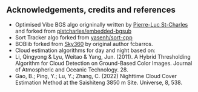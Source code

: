 ## Acknowledgements, credits and references

- Optimised Vibe BGS algo origninally written by [Pierre-Luc St-Charles](https://scholar.google.ca/citations?user=30mr9vYAAAAJ&hl=en) and forked from [plstcharles/embedded-bgsub](https://github.com/plstcharles/embedded-bgsub)
- Sort Tracker algo forked from [yasenh/sort-cpp](https://github.com/yasenh/sort-cpp)
- BOBlib forked from [Sky360](https://github.com/Sky360-Repository/sky360/tree/main/src/sky360lib) by original author fcbarros.
- Cloud estimation algorithms for day and night based on:
-   Li, Qingyong & Lyu, Weitao & Yang, Jun. (2011). A Hybrid Thresholding Algorithm for Cloud Detection on Ground-Based Color Images. Journal of Atmospheric and Oceanic Technology. 28.
-   Gao, B.; Ping, Y.; Lu, Y.; Zhang, C. (2022) Nighttime Cloud Cover Estimation Method at the Saishiteng 3850 m Site. Universe, 8, 538. 
